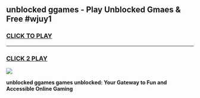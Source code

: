 
## unblocked ggames - Play Unblocked Gmaes & Free #wjuy1
<h3>
<a href="https://news.freeplayer.one?title=unblocked_ggames&ref=24F">CLICK TO PLAY</a></h3>
<hr>

<h3>
<a href="https://news.freeplayer.one?title=unblocked_ggames&ref=24F">CLICK 2 PLAY</a>
  
</h3>

<a href="https://news.freeplayer.one?title=unblocked_ggames&ref=24F/"><img src="https://clearcache.store/games.png"></a>


**unblocked ggames games unblocked: Your Gateway to Fun and Accessible Online Gaming**
